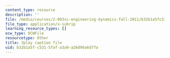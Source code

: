```yaml
---
content_type: resource
description: ''
file: /media/courses/2-003sc-engineering-dynamics-fall-2011/b32b1a5fc5315fafa3a9a26d96a6d7fa_iMz0LiqjFmE.vtt
file_type: application/x-subrip
learning_resource_types: []
ocw_type: OCWFile
resourcetype: Other
title: 3play caption file
uid: b32b1a5f-c531-5faf-a3a9-a26d96a6d7fa
---
```

